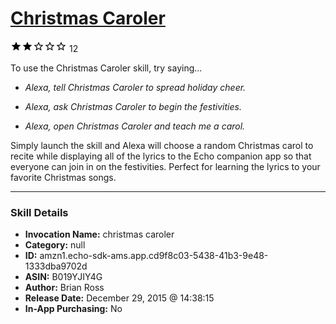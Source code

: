 # [Christmas Caroler](http://alexa.amazon.com/#skills/amzn1.echo-sdk-ams.app.cd9f8c03-5438-41b3-9e48-1333dba9702d)
![2 stars](../../images/ic_star_black_18dp_1x.png)![2 stars](../../images/ic_star_black_18dp_1x.png)![2 stars](../../images/ic_star_border_black_18dp_1x.png)![2 stars](../../images/ic_star_border_black_18dp_1x.png)![2 stars](../../images/ic_star_border_black_18dp_1x.png) 12

To use the Christmas Caroler skill, try saying...

* *Alexa, tell Christmas Caroler to spread holiday cheer.*

* *Alexa, ask Christmas Caroler to begin the festivities.*

* *Alexa, open Christmas Caroler and teach me a carol.*

Simply launch the skill and Alexa will choose a random Christmas carol to recite while displaying all of the lyrics to the Echo companion app so that everyone can join in on the festivities. Perfect for learning the lyrics to your favorite Christmas songs.

***

### Skill Details

* **Invocation Name:** christmas caroler
* **Category:** null
* **ID:** amzn1.echo-sdk-ams.app.cd9f8c03-5438-41b3-9e48-1333dba9702d
* **ASIN:** B019YJIY4G
* **Author:** Brian Ross
* **Release Date:** December 29, 2015 @ 14:38:15
* **In-App Purchasing:** No
